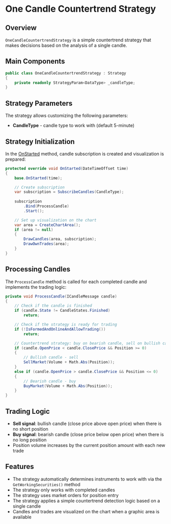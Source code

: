 # One Candle Countertrend Strategy

## Overview

`OneCandleCountertrendStrategy` is a simple countertrend strategy that makes decisions based on the analysis of a single candle.

## Main Components

```cs
public class OneCandleCountertrendStrategy : Strategy
{
    private readonly StrategyParam<DataType> _candleType;
}
```

## Strategy Parameters

The strategy allows customizing the following parameters:

- **CandleType** - candle type to work with (default 5-minute)

## Strategy Initialization

In the [OnStarted](xref:StockSharp.Algo.Strategies.Strategy.OnStarted(System.DateTimeOffset)) method, candle subscription is created and visualization is prepared:

```cs
protected override void OnStarted(DateTimeOffset time)
{
    base.OnStarted(time);

    // Create subscription
    var subscription = SubscribeCandles(CandleType);
    
    subscription
        .Bind(ProcessCandle)
        .Start();

    // Set up visualization on the chart
    var area = CreateChartArea();
    if (area != null)
    {
        DrawCandles(area, subscription);
        DrawOwnTrades(area);
    }
}
```

## Processing Candles

The `ProcessCandle` method is called for each completed candle and implements the trading logic:

```cs
private void ProcessCandle(ICandleMessage candle)
{
    // Check if the candle is finished
    if (candle.State != CandleStates.Finished)
        return;

    // Check if the strategy is ready for trading
    if (!IsFormedAndOnlineAndAllowTrading())
        return;

    // Countertrend strategy: buy on bearish candle, sell on bullish candle
    if (candle.OpenPrice < candle.ClosePrice && Position >= 0)
    {
        // Bullish candle - sell
        SellMarket(Volume + Math.Abs(Position));
    }
    else if (candle.OpenPrice > candle.ClosePrice && Position <= 0)
    {
        // Bearish candle - buy
        BuyMarket(Volume + Math.Abs(Position));
    }
}
```

## Trading Logic

- **Sell signal**: bullish candle (close price above open price) when there is no short position
- **Buy signal**: bearish candle (close price below open price) when there is no long position
- Position volume increases by the current position amount with each new trade

## Features

- The strategy automatically determines instruments to work with via the `GetWorkingSecurities()` method
- The strategy only works with completed candles
- The strategy uses market orders for position entry
- The strategy applies a simple countertrend detection logic based on a single candle
- Candles and trades are visualized on the chart when a graphic area is available